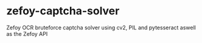 # zefoy-captcha-solver
Zefoy OCR bruteforce captcha solver using cv2, PIL and pytesseract aswell as the Zefoy API
